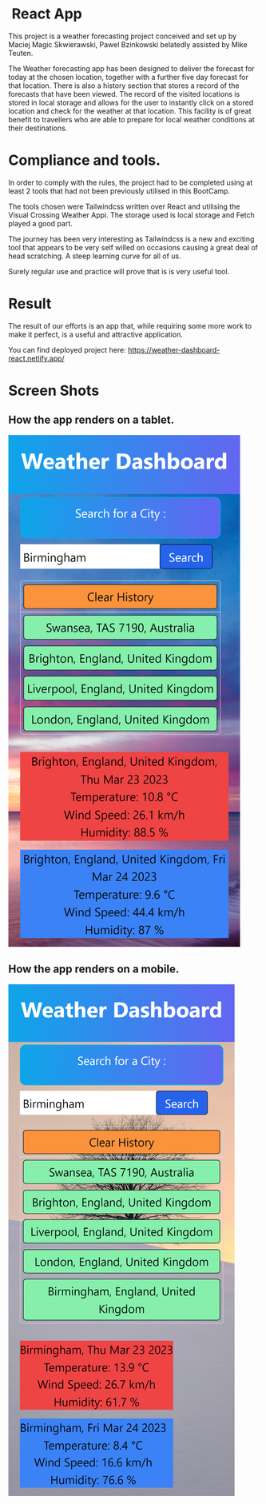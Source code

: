 #  React App
This project is a weather forecasting project conceived and set up by 
Maciej Magic Skwierawski, Pawel Bzinkowski belatedly assisted by Mike Teuten.

The Weather forecasting app has been designed to deliver the forecast for today at the chosen location, together with a further five day forecast for that location. There is also a history section that stores a record of the forecasts that have been viewed. The record of the visited locations is stored in local storage and allows for the user to instantly click on a stored location and check for the weather at that location. This facility is of great benefit to travellers who are able to prepare for local weather conditions at their destinations.

# Compliance and tools.

In order to comply with the rules, the project had to be completed using at least 2 tools that had not been previously utilised in this BootCamp.

The tools chosen were Tailwindcss written over React and utilising the Visual Crossing Weather Appi. The storage used is local storage and Fetch played a good part. 

The journey has been very interesting as Tailwindcss is a new and exciting tool that appears to be very self willed on occasions causing a great deal of head scratching. A steep learning curve for all of us.

Surely regular use and practice will prove that is is very useful tool.

# Result

The result of our efforts is an app that, while requiring some more work to make it perfect, is a useful and attractive application.

You can find deployed project here: https://weather-dashboard-react.netlify.app/


# Screen Shots

## How the app renders on a tablet.


![Screenshot of the weather dashboard rendered on tablet](./src/images/Pixel5Bg2.png)

## How the app renders on a mobile.

![Screenshot of the weather dashboard rendered on mobile](./src/images/PixelWithBg1.png)